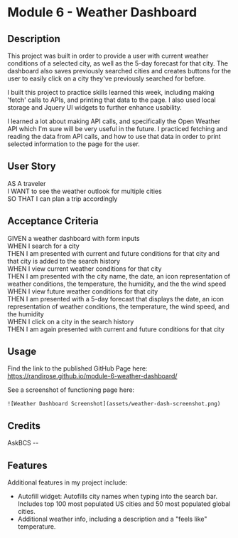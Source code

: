 # Module 6 - Weather Dashboard

## Description

This project was built in order to provide a user with current weather conditions of a selected city, as well as the 5-day forecast for that city. The dashboard also saves previously searched cities and creates buttons for the user to easily click on a city they've previously searched for before.  
  
I built this project to practice skills learned this week, including making 'fetch' calls to APIs, and printing that data to the page. I also used local storage and Jquery UI widgets to further enhance usability.   
  
I learned a lot about making API calls, and specifically the Open Weather API which I'm sure will be very useful in the future. I practiced fetching and reading the data from API calls, and how to use that data in order to print selected information to the page for the user.

## User Story

AS A traveler  
I WANT to see the weather outlook for multiple cities  
SO THAT I can plan a trip accordingly  

## Acceptance Criteria

GIVEN a weather dashboard with form inputs  
WHEN I search for a city  
THEN I am presented with current and future conditions for that city and that city is added to the search history  
WHEN I view current weather conditions for that city  
THEN I am presented with the city name, the date, an icon representation of weather conditions, the temperature, the humidity, and the the wind speed  
WHEN I view future weather conditions for that city  
THEN I am presented with a 5-day forecast that displays the date, an icon representation of weather conditions, the temperature, the wind speed, and the humidity  
WHEN I click on a city in the search history  
THEN I am again presented with current and future conditions for that city  

## Usage

Find the link to the published GitHub Page here: https://randirose.github.io/module-6-weather-dashboard/

See a screenshot of functioning page here:  

    ![Weather Dashboard Screenshot](assets/weather-dash-screenshot.png)

## Credits

AskBCS --

## Features

Additional features in my project include:  

- Autofill widget: Autofills city names when typing into the search bar. Includes top 100 most populated US cities and 50 most populated global cities.  
- Additional weather info, including a description and a "feels like" temperature.
